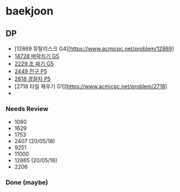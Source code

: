 # baekjoon

## DP

- [12869 뮤탈리스크 G4][https://www.acmicpc.net/problem/12869]
- [14728 벼락치기 G5](https://www.acmicpc.net/problem/14728)
- [2229 조 짜기 G5](https://www.acmicpc.net/problem/2229)
- [2449 전구 P5](https://www.acmicpc.net/problem/2449)
- [2618 경찰차 P5](https://www.acmicpc.net/problem/2618)
- [2718 타일 채우기 G1][https://www.acmicpc.net/problem/2718]
- 


### Needs Review
- 1080
- 1629
- 1753
- 2407 (20/05/18)
- 9251
- 11000
- 12865 (20/05/18)
- 2206

### Done (maybe)